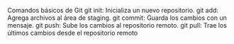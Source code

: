 Comandos básicos de Git
git init: Inicializa un nuevo repositorio.
git add: Agrega archivos al área de staging.
git commit: Guarda los cambios con un mensaje.
git push: Sube los cambios al repositorio remoto.
git pull: Trae los últimos cambios desde el repositorio remoto
